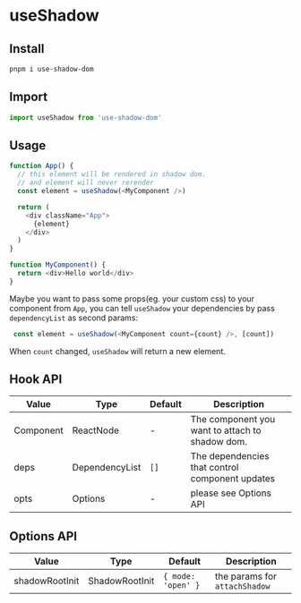 # useShadow 

## Install

```bash
pnpm i use-shadow-dom
```

## Import

```ts
import useShadow from 'use-shadow-dom'
```

## Usage

```ts
function App() {
  // this element will be rendered in shadow dom.
  // and element will never rerender
  const element = useShadow(<MyComponent />)

  return (
    <div className="App">
      {element}
    </div>
  )
}

function MyComponent() {
  return <div>Hello world</div>
}
```

Maybe you want to pass some props(eg. your custom css) to your component from `App`, you can tell `useShadow` your dependencies by pass `dependencyList` as second params:

```ts
 const element = useShadow(<MyComponent count={count} />, [count])
```

When `count` changed, `useShadow` will return a new element. 

## Hook API


| Value     |    Type | Default  | Description |
| -------- | --------| ----- | ----- |
| Component      |    ReactNode | -  | The component you want to attach to shadow dom. 
| deps | DependencyList | `[]` | The dependencies that control component updates
| opts | Options | - | please see Options API


## Options API

| Value     |    Type | Default  | Description |
| -------- | --------| ----- | ----- |
| shadowRootInit      |    ShadowRootInit | `{ mode: 'open' }`  | the params for `attachShadow`
